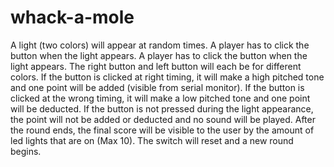 # whack-a-mole
A light (two colors) will appear at random times. A player has to click the button when the light appears. 
A player has to click the button when the light appears. The right button and left button will each be for different colors. If the button is clicked at right timing, it will make a high pitched tone and one point will be added (visible from serial monitor). If the button is clicked at the wrong timing, it will make a low pitched tone and one point will be deducted. If the button is not pressed during the light appearance, the point will not be added or deducted and no sound will be played. After the round ends, the final score will be visible to the user by the amount of led lights that are on (Max 10). The switch will reset and a new round begins. 

